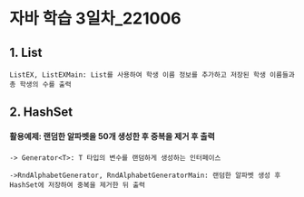 # 자바 학습 3일차_221006

## 1. List

```ListEX, ListEXMain: List를 사용하여 학생 이름 정보를 추가하고 저장된 학생 이름들과 총 학생의 수를 출력```


## 2. HashSet



#### 활용예제: 랜덤한 알파벳을 50개 생성한 후 중복을 제거 후 출력

```-> Generator<T>: T 타입의 변수를 랜덤하게 생성하는 인터페이스```

```->RndAlphabetGenerator, RndAlphabetGeneratorMain: 랜덤한 알파벳 생성 후 HashSet에 저장하여 중복을 제거한 뒤 출력```
